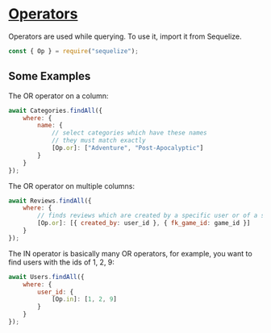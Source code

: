 # [Operators](https://sequelize.org/master/manual/model-querying-basics.html#operators)

Operators are used while querying. To use it, import it from Sequelize.

```js
const { Op } = require("sequelize");
```

## Some Examples

The OR operator on a column:

```js
await Categories.findAll({
    where: {
        name: {
            // select categories which have these names
            // they must match exactly
            [Op.or]: ["Adventure", "Post-Apocalyptic"]
        }
    }
});
```

The OR operator on multiple columns:

```js
await Reviews.findAll({
    where: {
        // finds reviews which are created by a specific user or of a specific game
        [Op.or]: [{ created_by: user_id }, { fk_game_id: game_id }]
    }
});
```

The IN operator is basically many OR operators, for example, you want to find users with the ids of 1, 2, 9:

```js
await Users.findAll({
    where: {
        user_id: {
            [Op.in]: [1, 2, 9]
        }
    }
});
```
